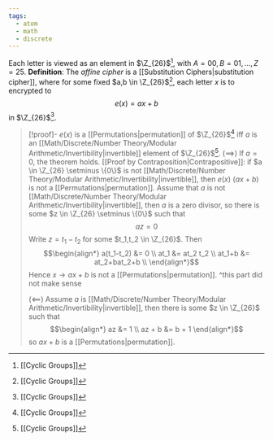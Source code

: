 ```yaml
---
tags:
  - atom
  - math
  - discrete
---
```

Each letter is viewed as an element in $\Z_{26}$[^1], with $A=00, B=01, \dots, Z=25$. 
**Definition**: The *affine cipher* is a [[Substitution Ciphers|substitution cipher]], where for some fixed $a,b \in \Z_{26}$[^1], each letter $x$ is to encrypted to
$$ e(x) = ax + b $$
in $\Z_{26}$[^1].

> [!proof]- $e(x)$ is a [[Permutations|permutation]] of $\Z_{26}$[^1] iff $a$ is an [[Math/Discrete/Number Theory/Modular Arithmetic/Invertibility|invertible]] element of $\Z_{26}$[^1].
> $(\implies)$
> If $a=0$, the theorem holds.
> [[Proof by Contraposition|Contrapositive]]: if $a \in \Z_{26} \setminus \{0\}$ is not [[Math/Discrete/Number Theory/Modular Arithmetic/Invertibility|invertible]], then $e(x)$ ($ax+b$) is not a [[Permutations|permutation]].
> Assume that $a$ is not [[Math/Discrete/Number Theory/Modular Arithmetic/Invertibility|invertible]], then $a$ is a zero divisor, so there is some $z \in \Z_{26} \setminus \{0\}$ such that
> $$az = 0$$
> Write $z = t_1 - t_2$ for some $t_1,t_2 \in \Z_{26}$. Then 
> $$\begin{align*}
> 	a(t_1-t_2) &= 0 \\
> 	at_1 &= at_2 t_2 \\
> 	at_1+b &= at_2+bat_2+b \\
> \end{align*}$$
> Hence $x \to ax + b$ is not a [[Permutations|permutation]].
> ^this part did not make sense
> 
> $(\impliedby)$
> Assume $a$ is [[Math/Discrete/Number Theory/Modular Arithmetic/Invertibility|invertible]], then there is some $z \in \Z_{26}$ such that
> $$\begin{align*}
> 	az &= 1 \\
> 	az + b &= b + 1
> \end{align*}$$
> so $ax + b$ is a [[Permutations|permutation]].

[^1]:  [[Cyclic Groups]]